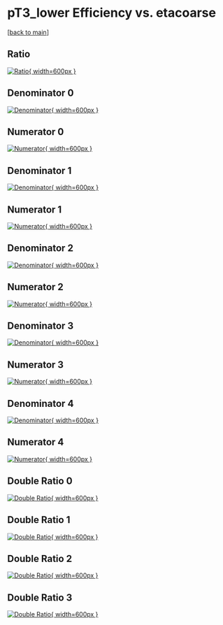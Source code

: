 # pT3_lower Efficiency vs. etacoarse

[[back to main](./)]



## Ratio

[![Ratio](../mtv/var/pT3_lower_xtr_11_-1_eff_etacoarse.png){ width=600px }](../mtv/var/pT3_lower_xtr_11_-1_eff_etacoarse.pdf)

## Denominator 0

[![Denominator](../mtv/den/pT3_lower_xtr_11_-1_eff_etacoarse_den0.png){ width=600px }](../mtv/den/pT3_lower_xtr_11_-1_eff_etacoarse_den0.pdf)

## Numerator 0

[![Numerator](../mtv/num/pT3_lower_xtr_11_-1_eff_etacoarse_num0.png){ width=600px }](../mtv/num/pT3_lower_xtr_11_-1_eff_etacoarse_num0.pdf)

## Denominator 1

[![Denominator](../mtv/den/pT3_lower_xtr_11_-1_eff_etacoarse_den1.png){ width=600px }](../mtv/den/pT3_lower_xtr_11_-1_eff_etacoarse_den1.pdf)

## Numerator 1

[![Numerator](../mtv/num/pT3_lower_xtr_11_-1_eff_etacoarse_num1.png){ width=600px }](../mtv/num/pT3_lower_xtr_11_-1_eff_etacoarse_num1.pdf)

## Denominator 2

[![Denominator](../mtv/den/pT3_lower_xtr_11_-1_eff_etacoarse_den2.png){ width=600px }](../mtv/den/pT3_lower_xtr_11_-1_eff_etacoarse_den2.pdf)

## Numerator 2

[![Numerator](../mtv/num/pT3_lower_xtr_11_-1_eff_etacoarse_num2.png){ width=600px }](../mtv/num/pT3_lower_xtr_11_-1_eff_etacoarse_num2.pdf)

## Denominator 3

[![Denominator](../mtv/den/pT3_lower_xtr_11_-1_eff_etacoarse_den3.png){ width=600px }](../mtv/den/pT3_lower_xtr_11_-1_eff_etacoarse_den3.pdf)

## Numerator 3

[![Numerator](../mtv/num/pT3_lower_xtr_11_-1_eff_etacoarse_num3.png){ width=600px }](../mtv/num/pT3_lower_xtr_11_-1_eff_etacoarse_num3.pdf)

## Denominator 4

[![Denominator](../mtv/den/pT3_lower_xtr_11_-1_eff_etacoarse_den4.png){ width=600px }](../mtv/den/pT3_lower_xtr_11_-1_eff_etacoarse_den4.pdf)

## Numerator 4

[![Numerator](../mtv/num/pT3_lower_xtr_11_-1_eff_etacoarse_num4.png){ width=600px }](../mtv/num/pT3_lower_xtr_11_-1_eff_etacoarse_num4.pdf)

## Double Ratio 0

[![Double Ratio](../mtv/ratio/pT3_lower_xtr_11_-1_eff_etacoarse_ratio0.png){ width=600px }](../mtv/ratio/pT3_lower_xtr_11_-1_eff_etacoarse_ratio0.pdf)

## Double Ratio 1

[![Double Ratio](../mtv/ratio/pT3_lower_xtr_11_-1_eff_etacoarse_ratio1.png){ width=600px }](../mtv/ratio/pT3_lower_xtr_11_-1_eff_etacoarse_ratio1.pdf)

## Double Ratio 2

[![Double Ratio](../mtv/ratio/pT3_lower_xtr_11_-1_eff_etacoarse_ratio2.png){ width=600px }](../mtv/ratio/pT3_lower_xtr_11_-1_eff_etacoarse_ratio2.pdf)

## Double Ratio 3

[![Double Ratio](../mtv/ratio/pT3_lower_xtr_11_-1_eff_etacoarse_ratio3.png){ width=600px }](../mtv/ratio/pT3_lower_xtr_11_-1_eff_etacoarse_ratio3.pdf)


